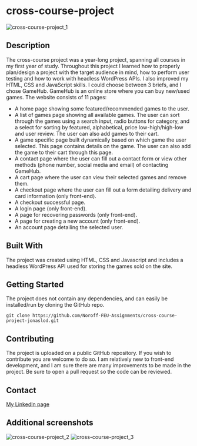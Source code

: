 # cross-course-project
![cross-course-project_1](https://user-images.githubusercontent.com/95305401/194035475-2fd1e080-9f79-492a-a60c-e2910aa6b816.jpg)

## Description

The cross-course project was a year-long project, spanning all courses in my first year of study. Throughout this project I learned how to properly plan/design a project with the target audience in mind, how to perform user testing and how to work with headless WordPress APIs. I also improved my HTML, CSS and JavaScript skills. I could choose between 3 briefs, and I chose GameHub. GameHub is an online store where you can buy new/used games. The website consists of 11 pages:
- A home page showing some featured/recommended games to the user.
- A list of games page showing all available games. The user can sort through the games using a search input, radio buttons for category, and a select for sorting by featured, alphabetical, price low-high/high-low and user review. The user can also add games to their cart.
- A game specific page built dynamically based on which game the user selected. This page contains details on the game. The user can also add the game to their cart through this page.
- A contact page where the user can fill out a contact form or view other methods (phone number, social media and email) of contacting GameHub.
- A cart page where the user can view their selected games and remove them.
- A checkout page where the user can fill out a form detailing delivery and card information (only front-end).
- A checkout successful page.
- A login page (only front-end).
- A page for recovering passwords (only front-end).
- A page for creating a new account (only front-end).
- An account page detailing the selected user.

## Built With
The project was created using HTML, CSS and Javascript and includes a headless WordPress API used for storing the games sold on the site.

## Getting Started
The project does not contain any dependencies, and can easily be installed/run by cloning the GitHub repo.
```
git clone https://github.com/Noroff-FEU-Assignments/cross-course-project-jonaslod.git
```

## Contributing
The project is uploaded on a public GitHub repository. If you wish to contribute you are welcome to do so. I am relatively new to front-end development, and I am sure there are many improvements to be made in the project. Be sure to open a pull request so the code can be reviewed.

## Contact
[My LinkedIn page](www.linkedin.com)

## Additional screenshots
![cross-course-project_2](https://user-images.githubusercontent.com/95305401/194036871-940c3001-28b2-4abf-b020-ec587b7b66c0.jpg)
![cross-course-project_3](https://user-images.githubusercontent.com/95305401/194036892-e4676650-79ac-4cbc-8929-749c11948e70.jpg)
